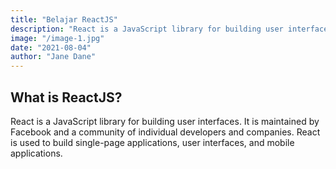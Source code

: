 ```yaml
---
title: "Belajar ReactJS"
description: "React is a JavaScript library for building user interfaces. It is maintained by Facebook and a community of individual developers and companies."
image: "/image-1.jpg"
date: "2021-08-04"
author: "Jane Dane"
---
```


## What is ReactJS?

React is a JavaScript library for building user interfaces. It is maintained by Facebook and a community of individual developers and companies. React is used to build single-page applications, user interfaces, and mobile applications. 